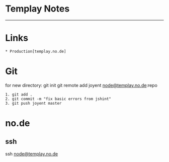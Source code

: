 Templay Notes
=============
---

Links
=====
	* Production[templay.no.de]

Git
===

for new directory: git init
git remote add joyent node@templay.no.de:repo

	1. git add .
	2. git commit -m "fix basic errors from jshint"
	3. git push joyent master
	
no.de
=====

ssh
---
ssh node@templay.no.de

